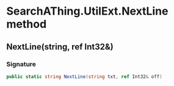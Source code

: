 # SearchAThing.UtilExt.NextLine method
## NextLine(string, ref Int32&)
### Signature
```csharp
public static string NextLine(string txt, ref Int32& off)
```
